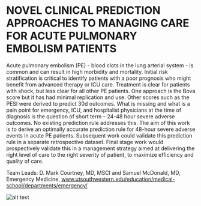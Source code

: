 # NOVEL CLINICAL PREDICTION APPROACHES TO MANAGING CARE FOR ACUTE PULMONARY EMBOLISM PATIENTS

Acute pulmonary embolism (PE) - blood clots in the lung arterial system - is common and can result in high morbidity and mortality. Initial risk stratification is critical to identify patients with a poor prognosis who might benefit from advanced therapy or ICU care. Treatment is clear for patients with shock, but less clear for all other PE patients. One approach is the Bova score but it has had minimal replication and use. Other scores such as the PESI were derived to predict 30d outcomes. What is missing and what is a pain point for emergency, ICU, and hospitalist physicians at the time of diagnosis is the question of short term – 24-48 hour severe adverse outcomes. No existing prediction rule addresses this. The aim of this work is to derive an optimally accurate prediction rule for 48-hour severe adverse events in acute PE patients. Subsequent work could validate this prediction rule in a separate retrospective dataset. Final stage work would prospectively validate this in a management strategy aimed at delivering the right level of care to the right severity of patient, to maximize efficiency and quality of care.

Team Leads: D. Mark Courtney, MD, MSCI and Samuel McDonald, MD, Emergency Medicine, www.utsouthwestern.edu/education/medical-school/departments/emergency/

![alt text](https://images.squarespace-cdn.com/content/v1/5b3ffc3fcef3721bd81d8c60/1559315499898-R98O0VCCTRA1FUE5IGM8/ke17ZwdGBToddI8pDm48kA3VYkh0B5KTCSpdjvmliPdZw-zPPgdn4jUwVcJE1ZvWQUxwkmyExglNqGp0IvTJZUJFbgE-7XRK3dMEBRBhUpyT_4TCkRud-NCFgN6OW3zs2fyluiUuMEYhKju2vN7ZrZC1R7MnoFVU65NCc1nMREA/ED5.jpg?format=1500w)
